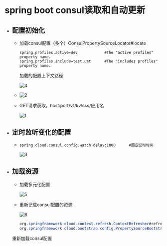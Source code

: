 # spring boot consul读取和自动更新

- ## 配置初始化

  - 加载consul配置（多个）ConsulPropertySourceLocator#locate

    ```properties
    spring.profiles.active=dev            #The "active profiles" property name.
    spring.profiles.include=test,uat      #The "includes profiles" property name.
    ```

    加载的配置上下文路径

    ![4](https://github.com/xxw1754352621/java-dev/blob/master/img/4.png)

    

  - ![2](https://github.com/xxw1754352621/java-dev/blob/master/img/2.png)

    

  - GET请求获取，host:port/v1/kv/css/应用名

    ![1](https://github.com/xxw1754352621/java-dev/blob/master/img/1.png)

- ## 定时监听变化的配置

  - ```properties
    spring.cloud.consul.config.watch.delay:1000      #固定延时时间
    ```

    ![3](https://github.com/xxw1754352621/java-dev/blob/master/img/3.png)
    

- ## 加载资源

  - 加载多元化配置
  
    ![5](https://github.com/xxw1754352621/java-dev/blob/master/img/5.png)
  
  - 重新记载consul配置的资源
  
    ![6](https://github.com/xxw1754352621/java-dev/blob/master/img/6.png)
    
    ```java
    org.springframework.cloud.context.refresh.ContextRefresher#refresh
    org.springframework.cloud.bootstrap.config.PropertySourceBootstrapConfiguration#initialize
  重新加载consul配置
    ```
  